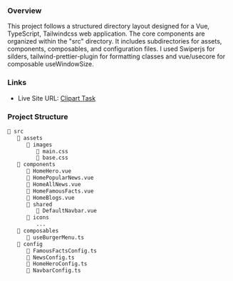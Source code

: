### Overview

This project follows a structured directory layout designed for a Vue, TypeScript, Tailwindcss web application. The core components are organized within the "src" directory. It includes subdirectories for assets, components, composables, and configuration files. I used Swiperjs for silders, tailwind-prettier-plugin for formatting classes and vue/usecore for composable useWindowSize.

### Links

- Live Site URL: [Clipart Task](https://clipart-vuejs-task.vercel.app/)

### Project Structure

```bash
📁 src
   📁 assets
      📁 images
         📄 main.css
         📄 base.css
   📁 components
      📄 HomeHero.vue
      📄 HomePopularNews.vue
      📄 HomeAllNews.vue
      📄 HomeFamousFacts.vue
      📄 HomeBlogs.vue
      📁 shared
         📄 DefaultNavbar.vue
      📁 icons
         ...
   📁 composables
      📄 useBurgerMenu.ts
   📁 config
      📄 FamousFactsConfig.ts
      📄 NewsConfig.ts
      📄 HomeHeroConfig.ts
      📄 NavbarConfig.ts

```
